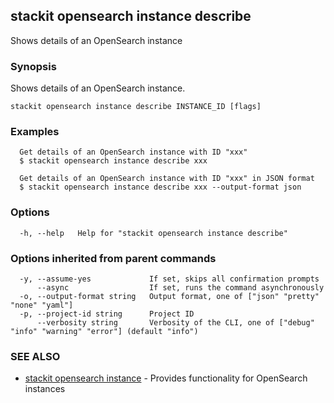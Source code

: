 ## stackit opensearch instance describe

Shows details  of an OpenSearch instance

### Synopsis

Shows details  of an OpenSearch instance.

```
stackit opensearch instance describe INSTANCE_ID [flags]
```

### Examples

```
  Get details of an OpenSearch instance with ID "xxx"
  $ stackit opensearch instance describe xxx

  Get details of an OpenSearch instance with ID "xxx" in JSON format
  $ stackit opensearch instance describe xxx --output-format json
```

### Options

```
  -h, --help   Help for "stackit opensearch instance describe"
```

### Options inherited from parent commands

```
  -y, --assume-yes             If set, skips all confirmation prompts
      --async                  If set, runs the command asynchronously
  -o, --output-format string   Output format, one of ["json" "pretty" "none" "yaml"]
  -p, --project-id string      Project ID
      --verbosity string       Verbosity of the CLI, one of ["debug" "info" "warning" "error"] (default "info")
```

### SEE ALSO

* [stackit opensearch instance](./stackit_opensearch_instance.md)	 - Provides functionality for OpenSearch instances


